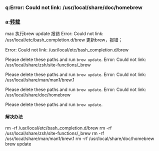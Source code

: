 ### q:Error: Could not link: /usr/local/share/doc/homebrew
### a:[转载](http://c.n-di.com/2017/07/17/1827.html)
  mac 执行brew update 报错 Error: Could not link: /usr/local/etc/bash_completion.d/brew
更新brew，报错；

Error: Could not link:
/usr/local/etc/bash_completion.d/brew

Please delete these paths and run `brew update`.
Error: Could not link:
/usr/local/share/zsh/site-functions/_brew

Please delete these paths and run `brew update`.
Error: Could not link:
/usr/local/share/man/man1/brew.1

Please delete these paths and run `brew update`.
Error: Could not link:
/usr/local/share/doc/homebrew

Please delete these paths and run `brew update`.
#### 解决办法

rm -rf /usr/local/etc/bash_completion.d/brew
rm -rf /usr/local/share/zsh/site-functions/_brew
rm -rf /usr/local/share/man/man1/brew.1
rm -rf /usr/local/share/doc/homebrew
brew update
